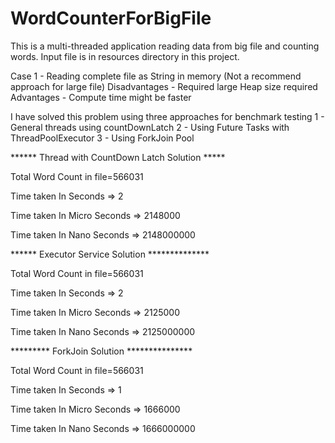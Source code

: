 # WordCounterForBigFile
This is a multi-threaded application reading data from big file and counting words.
Input file is in resources directory in this project.

Case 1 - Reading complete file as String in memory (Not a recommend approach for large file)
Disadvantages -
Required large Heap size required
Advantages -
Compute time might be faster

I have solved this problem using three approaches for benchmark testing 
1 - General threads using countDownLatch
2 - Using Future Tasks with ThreadPoolExecutor
3 - Using ForkJoin Pool

****** Thread with CountDown Latch Solution *****

Total Word Count in file=566031

Time taken In Seconds       => 2

Time taken In Micro Seconds => 2148000

Time taken In Nano Seconds  => 2148000000

****** Executor Service Solution **************

Total Word Count in file=566031

Time taken In Seconds       => 2

Time taken In Micro Seconds => 2125000

Time taken In Nano Seconds  => 2125000000

********* ForkJoin Solution ***************

Total Word Count in file=566031

Time taken In Seconds       => 1

Time taken In Micro Seconds => 1666000

Time taken In Nano Seconds  => 1666000000



